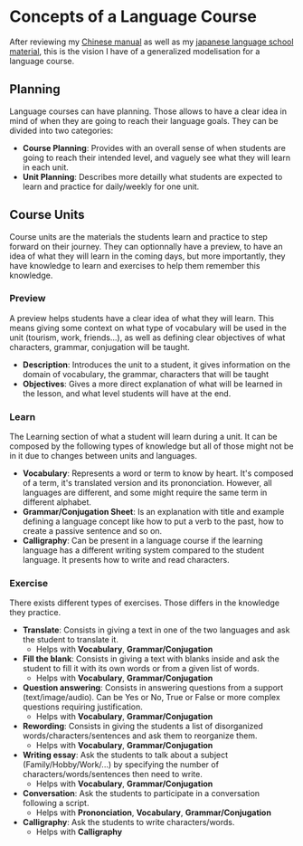 # Concepts of a Language Course

After reviewing my [Chinese manual](https://www.editions-ellipses.fr/accueil/10457-n-hao-ma-premiers-pas-en-chinois-mandarin-a1-a2-9782340038684.html?srsltid=AfmBOopRUlOsr0ffdePtTNsupkNRExMX17DO2QiTOMAt_D72wAh4Qsx_) as well as my [japanese language school material](https://www.coto-language.com/product-page/beginner-6-intensive-course-materials-2020), this is the vision I have of a generalized modelisation for a language course.

## Planning
Language courses can have planning. Those allows to have a clear idea in mind of when they are going to reach their language goals. They can be divided into two categories:
- **Course Planning**: Provides with an overall sense of when students are going to reach their intended level, and vaguely see what they will learn in each unit.
- **Unit Planning**: Describes more detailly what students are expected to learn and practice for daily/weekly for one unit.

## Course Units
Course units are the materials the students learn and practice to step forward on their journey. They can optionnally have a preview, to have an idea of what they will learn in the coming days, but more importantly, they have knowledge to learn and exercises to help them remember this knowledge. 

### Preview
A preview helps students have a clear idea of what they will learn. This means giving some context on what type of vocabulary will be used in the unit (tourism, work, friends...), as well as defining clear objectives of what characters, grammar, conjugation will be taught.
- **Description**: Introduces the unit to a student, it gives information on the domain of vocabulary, the grammar, characters that will be taught
- **Objectives**: Gives a more direct explanation of what will be learned in the lesson, and what level students will have at the end.

### Learn
The Learning section of what a student will learn during a unit. It can be composed by the following types of knowledge but all of those might not be in it due to changes between units and languages.
- **Vocabulary**: Represents a word or term to know by heart. It's composed of a term, it's translated version and its prononciation. However, all languages are different, and some might require the same term in different alphabet.
- **Grammar/Conjugation Sheet**: Is an explanation with title and example defining a language concept like how to put a verb to the past, how to create a passive sentence and so on.
- **Calligraphy**: Can be present in a language course if the learning language has a different writing system compared to the student language. It presents how to write and read characters.

### Exercise
There exists different types of exercises. Those differs in the knowledge they practice.
- **Translate**: Consists in giving a text in one of the two languages and ask the student to translate it.
  - Helps with **Vocabulary**, **Grammar/Conjugation**
- **Fill the blank**: Consists in giving a text with blanks inside and ask the student to fill it with its own words or from a given list of words.
  - Helps with **Vocabulary**, **Grammar/Conjugation**
- **Question answering**: Consists in answering questions from a support (text/image/audio). Can be Yes or No, True or False or more complex questions requiring justification.
  - Helps with **Vocabulary**, **Grammar/Conjugation**
- **Rewording**: Consists in giving the students a list of disorganized words/characters/sentences and ask them to reorganize them.
  - Helps with **Vocabulary**, **Grammar/Conjugation**
- **Writing essay**: Ask the students to talk about a subject (Family/Hobby/Work/...) by specifying the number of characters/words/sentences then need to write.
  - Helps with **Vocabulary**, **Grammar/Conjugation**
- **Conversation**: Ask the students to participate in a conversation following a script.
  - Helps with **Prononciation**, **Vocabulary**, **Grammar/Conjugation**
- **Calligraphy**: Ask the students to write characters/words.
  - Helps with **Calligraphy**

